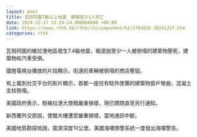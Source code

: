 ```yaml
---
layout: post
title: 瓦努阿圖7級以上地震　據報至少1人死亡
date: 2024-12-17 13:24:24.000000000 +08:00
link: https://news.rthk.hk/rthk/ch/component/k2/1783826-20241217.htm
categories: rthk
---
```


瓦努阿圖的維拉港地區發生7.4級地震，報道說至少一人被倒塌的建築物壓死，建築物和汽車受損。

國營電視台播放的片段顯示，街道的車輛被倒塌的商店壓毀。

有上載到社交平台的影片顯示，首都一座住有駐外使團的建築物窗戶彎曲，混凝土支柱倒塌。

美國政府表示，駐維拉港大使館嚴重損壞，現已關閉直至另行通知。

新西蘭外交部說，使館大樓遭受嚴重損壞，當地通訊中斷。

美國地質勘探局說，震源深度10公里。美國海嘯預警系統一度發出海嘯警告。
